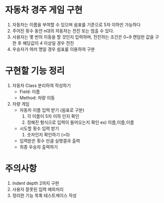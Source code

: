 # 자동차 경주 게임 구현
1. 자동차는 이름을 부여할 수 있으며 쉼표를 기준으로 5자 이하만 가능하다
2. 주어진 횟수 동안 n대의 자동차는 전진 또는 멈출 수 있다.
3. 사용자는 몇 번의 이동을 할 것인지 입력하며, 전진하는 조건은 0~9 랜덤한 값을 구한 후 해당값이 4 이상일 경우 전진
4. 우승자가 여러 명일 경우 쉼표를 이용하여 구분

# 구현할 기능 정리
1. 자동차 Class 분리하여 작성하기
   *   Field: 이름
   *   Method: 차량 이동
2. 차량 게임
   *    자동차 이름 입력 받기 (쉼표로 구분)
        1. 각 이름이 5자 이하 인지 확인
        2. 정해진 형식으로 입력이 들어오는지 확인 ex) 이름,이름,이름 
   * 시도할 횟수 입력 받기
      1. 숫자인지 확인하기 (>0)
   * 입력받은 횟수 만큼 실행결과 출력
   * 최종 우승자 출력하기


# 주의사항
1. Indent depth 2까지 구현
2. 사용자 잘못된 입력 예외처리
3. 정리한 기능 목록 테스트케이스 작성